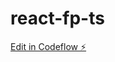 # react-fp-ts

[Edit in Codeflow ⚡️](https://stackblitz.com/~/github.com/Limonadovy-joe/react-fp-ts)